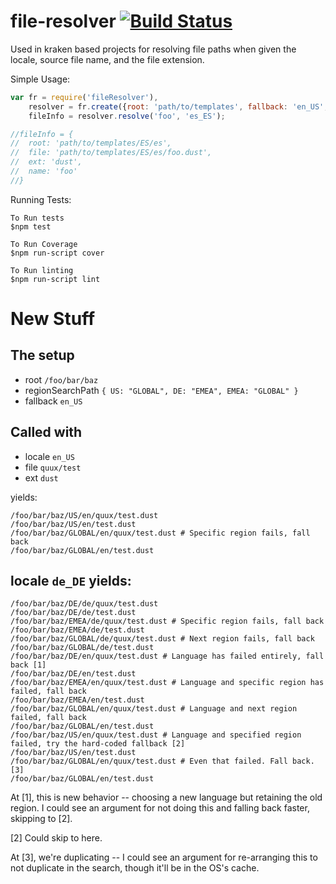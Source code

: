 file-resolver [![Build Status](https://travis-ci.org/paypal/kraken-js.png)](https://travis-ci.org/krakenjs/file-resolver)
============

Used in kraken based projects for resolving file paths when given the locale, source file name, and the file extension.

Simple Usage:

```javascript
var fr = require('fileResolver'),
    resolver = fr.create({root: 'path/to/templates', fallback: 'en_US', ext: 'dust'}),
    fileInfo = resolver.resolve('foo', 'es_ES');

//fileInfo = {
//  root: 'path/to/templates/ES/es',
//  file: 'path/to/templates/ES/es/foo.dust',
//  ext: 'dust',
//  name: 'foo'
//}
```

Running Tests:

```
To Run tests
$npm test

To Run Coverage
$npm run-script cover

To Run linting
$npm run-script lint
```



New Stuff
=========

The setup
---------

* root `/foo/bar/baz`
* regionSearchPath `{ US: "GLOBAL", DE: "EMEA", EMEA: "GLOBAL" }`
* fallback `en_US`

Called with
-----------

* locale `en_US`
* file `quux/test`
* ext `dust`

yields:

```
/foo/bar/baz/US/en/quux/test.dust
/foo/bar/baz/US/en/test.dust
/foo/bar/baz/GLOBAL/en/quux/test.dust # Specific region fails, fall back
/foo/bar/baz/GLOBAL/en/test.dust
```

locale `de_DE` yields:
---------------------

```
/foo/bar/baz/DE/de/quux/test.dust
/foo/bar/baz/DE/de/test.dust
/foo/bar/baz/EMEA/de/quux/test.dust # Specific region fails, fall back
/foo/bar/baz/EMEA/de/test.dust
/foo/bar/baz/GLOBAL/de/quux/test.dust # Next region fails, fall back
/foo/bar/baz/GLOBAL/de/test.dust
/foo/bar/baz/DE/en/quux/test.dust # Language has failed entirely, fall back [1]
/foo/bar/baz/DE/en/test.dust
/foo/bar/baz/EMEA/en/quux/test.dust # Language and specific region has failed, fall back
/foo/bar/baz/EMEA/en/test.dust
/foo/bar/baz/GLOBAL/en/quux/test.dust # Language and next region failed, fall back
/foo/bar/baz/GLOBAL/en/test.dust
/foo/bar/baz/US/en/quux/test.dust # Language and specified region failed, try the hard-coded fallback [2]
/foo/bar/baz/US/en/test.dust
/foo/bar/baz/GLOBAL/en/quux/test.dust # Even that failed. Fall back. [3]
/foo/bar/baz/GLOBAL/en/test.dust
```

At [1], this is new behavior -- choosing a new language but retaining the old region. I could see an argument for not doing this and falling back faster, skipping to [2].

[2] Could skip to here.

At [3], we're duplicating -- I could see an argument for re-arranging this to not duplicate in the search, though it'll be in the OS's cache.
